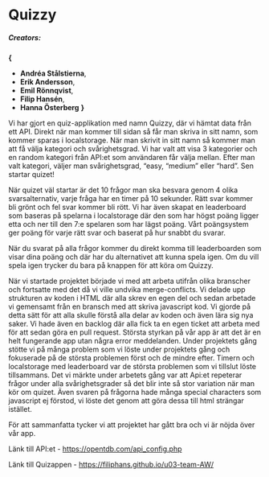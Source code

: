 # Quizzy 

##### **Creators:**
**{**
 * **Andréa Stålstierna**,
 * **Erik Andersson**,
 * **Emil Rönnqvist**,
 * **Filip Hansén**,
 * **Hanna Österberg**
**}**

Vi har gjort en quiz-applikation med namn Quizzy, där vi hämtat data från ett API. Direkt när man kommer till sidan så får man skriva in sitt namn, som kommer sparas i localstorage. När man skrivit in sitt namn så kommer man att få välja kategori och svårighetsgrad. Vi har valt att visa 3 kategorier och en random kategori från API:et som användaren får välja mellan. Efter man valt kategori, väljer man svårighetsgrad, “easy, “medium” eller “hard”. Sen startar quizet!

När quizet väl startar är det 10 frågor man ska besvara genom 4 olika svarsalternativ, varje fråga har en timer på 10 sekunder. Rätt svar kommer bli grönt och fel svar kommer bli rött. 
Vi har även skapat en leaderboard som baseras på spelarna i localstorage där den som har högst poäng ligger etta och ner till den 7:e spelaren som har lägst poäng. Vårt poängsystem ger poäng för varje rätt svar och baserat på hur snabbt du svarar. 

När du svarat på alla frågor kommer du direkt komma till leaderboarden som visar dina poäng och där har du alternativet att kunna spela igen. Om du vill spela igen trycker du bara på knappen för att köra om Quizzy. 

När vi startade projektet började vi med att arbeta utifrån olika branscher och fortsatte med det då vi ville undvika merge-conflicts. Vi delade upp strukturen av koden i HTML där alla skrev en egen del och sedan arbetade vi gemensamt från en bransch med att skriva javascript kod. Vi gjorde på detta sätt för att alla skulle förstå alla delar av koden och även lära sig nya saker. Vi hade även en backlog där alla fick ta en egen ticket att arbeta med för att sedan göra en pull request. 
Största styrkan på vår app är att det är en helt fungerande app utan några error meddelanden. Under projektets gång stötte vi på många problem som vi löste under projektets gång och fokuserade på de största problemen först och de mindre efter. Timern och localstorage med leaderboard var de största problemen som vi tillslut löste tillsammans. 
Det vi märkte under arbetets gång var att Api:et repeterar frågor under alla svårighetsgrader så det blir inte så stor variation när man kör om quizet. Även svaren på frågorna hade många special characters som javascript ej förstod, vi löste det genom att göra dessa till html strängar istället. 

För att sammanfatta tycker vi att projektet har gått bra och vi är nöjda över vår app. 

Länk till API:et - <https://opentdb.com/api_config.php>

Länk till Quizappen - <https://filiphans.github.io/u03-team-AW/>
